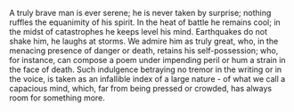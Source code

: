 A truly brave man is ever serene; he is never taken by surprise; nothing
ruffles the equanimity of his spirit. In the heat of battle he remains
cool; in the midst of catastrophes he keeps level his mind. Earthquakes do
not shake him, he laughs at storms. We admire him as truly great, who, in
the menacing presence of danger or death, retains his self-possession; who,
for instance, can compose a poem under impending peril or hum a strain in
the face of death. Such indulgence betraying no tremor in the writing or in
the voice, is taken as an infallible index of a large nature - of what we
call a capacious mind, which, far from being pressed or crowded, has always
room for something more.